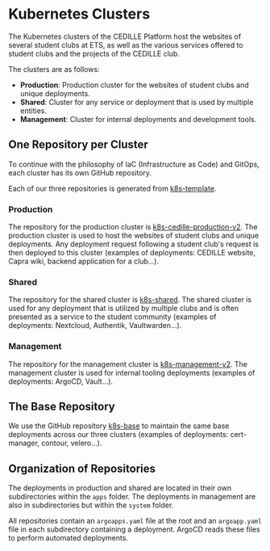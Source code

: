 # Kubernetes Clusters

The Kubernetes clusters of the CEDILLE Platform host the websites of several
student clubs at ETS, as well as the various services offered to student clubs
and the projects of the CEDILLE club.

The clusters are as follows:

- **Production**: Production cluster for the websites of student clubs and
  unique deployments.
- **Shared**: Cluster for any service or deployment that is used by multiple
  entities.
- **Management**: Cluster for internal deployments and development tools.

## One Repository per Cluster

To continue with the philosophy of IaC (Infrastructure as Code) and GitOps, each
cluster has its own GitHub repository.

Each of our three repositories is generated from
[k8s-template](https://github.com/ClubCedille/k8s-template).

### Production

The repository for the production cluster is
[k8s-cedille-production-v2](https://github.com/ClubCedille/k8s-cedille-production-v2).
The production cluster is used to host the websites of student clubs and unique
deployments. Any deployment request following a student club's request is then
deployed to this cluster (examples of deployments: CEDILLE website, Capra wiki,
backend application for a club...).

### Shared

The repository for the shared cluster is
[k8s-shared](https://github.com/ClubCedille/k8s-shared). The shared cluster is
used for any deployment that is utilized by multiple clubs and is often
presented as a service to the student community (examples of deployments:
Nextcloud, Authentik, Vaultwarden...).

### Management

The repository for the management cluster is
[k8s-management-v2](https://github.com/ClubCedille/k8s-management-v2). The
management cluster is used for internal tooling deployments (examples of
deployments: ArgoCD, Vault...).

## The Base Repository

We use the GitHub repository [k8s-base](https://github.com/ClubCedille/k8s-base)
to maintain the same base deployments across our three clusters (examples of
deployments: cert-manager, contour, velero...).

## Organization of Repositories

The deployments in production and shared are located in their own subdirectories
within the `apps` folder.  The deployments in management are also in
subdirectories but within the `system` folder.

All repositories contain an `argoapps.yaml` file at the root and an
`argoapp.yaml` file in each subdirectory containing a deployment. ArgoCD reads
these files to perform automated deployments.
